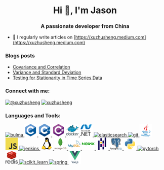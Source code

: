 <!--
**xuzhusheng/xuzhusheng** is a ✨ _special_ ✨ repository because its `README.md` (this file) appears on your GitHub profile.

Here are some ideas to get you started:

- 🔭 I’m currently working on ...
- 🌱 I’m currently learning ...
- 👯 I’m looking to collaborate on ...
- 🤔 I’m looking for help with ...
- 💬 Ask me about ...
- 📫 How to reach me: ...
- 😄 Pronouns: ...
- ⚡ Fun fact: ...
-->

<h1 align="center">Hi 👋, I'm Jason</h1>
<h3 align="center">A passionate developer from China</h3>

- 📝 I regularly write articles on [https://xuzhusheng.medium.com](https://xuzhusheng.medium.com)
<!--
- 📫 How to reach me **dreamergz@gmail.com**
-->
<!--
- 📄 Know about my experiences [https://xuzhusheng.github.io](https://xuzhusheng.github.io)
-->

### Blogs posts
<!-- BLOG-POST-LIST:START -->
- [Covariance and Correlation](https://python.plainenglish.io/covariance-and-correlation-20d849be6d5d?source=rss-41bd992616fb------2)
- [Variance and Standard Deviation](https://python.plainenglish.io/calculates-variance-and-standard-deviation-with-python-e8cd434645bf?source=rss-41bd992616fb------2)
- [Testing for Stationarity in Time Series Data](https://python.plainenglish.io/testing-for-stationarity-in-time-series-data-044401094749?source=rss-41bd992616fb------2)
<!-- BLOG-POST-LIST:END -->

<h3 align="left">Connect with me:</h3>
<p align="left">
<a href="https://xuzhusheng.medium.com" target="blank"><img align="center" src="https://raw.githubusercontent.com/rahuldkjain/github-profile-readme-generator/master/src/images/icons/Social/medium.svg" alt="@xuzhusheng" height="30" width="40" /></a>
<a href="https://linkedin.com/in/xuzhusheng" target="blank"><img align="center" src="https://raw.githubusercontent.com/rahuldkjain/github-profile-readme-generator/master/src/images/icons/Social/linked-in-alt.svg" alt="xuzhusheng" height="30" width="40" /></a>
</p>


<h3 align="left">Languages and Tools:</h3>
<p align="left"> <a href="https://bulma.io/" target="_blank" rel="noreferrer"> <img src="https://raw.githubusercontent.com/gilbarbara/logos/804dc257b59e144eaca5bc6ffd16949752c6f789/logos/bulma.svg" alt="bulma" width="40" height="40"/> </a> <a href="https://www.cprogramming.com/" target="_blank" rel="noreferrer"> <img src="https://raw.githubusercontent.com/devicons/devicon/master/icons/c/c-original.svg" alt="c" width="40" height="40"/> </a> <a href="https://www.w3schools.com/cpp/" target="_blank" rel="noreferrer"> <img src="https://raw.githubusercontent.com/devicons/devicon/master/icons/cplusplus/cplusplus-original.svg" alt="cplusplus" width="40" height="40"/> </a> <a href="https://www.w3schools.com/cs/" target="_blank" rel="noreferrer"> <img src="https://raw.githubusercontent.com/devicons/devicon/master/icons/csharp/csharp-original.svg" alt="csharp" width="40" height="40"/> </a> <a href="https://www.docker.com/" target="_blank" rel="noreferrer"> <img src="https://raw.githubusercontent.com/devicons/devicon/master/icons/docker/docker-original-wordmark.svg" alt="docker" width="40" height="40"/> </a> <a href="https://dotnet.microsoft.com/" target="_blank" rel="noreferrer"> <img src="https://raw.githubusercontent.com/devicons/devicon/master/icons/dot-net/dot-net-original-wordmark.svg" alt="dotnet" width="40" height="40"/> </a> <a href="https://www.elastic.co" target="_blank" rel="noreferrer"> <img src="https://www.vectorlogo.zone/logos/elastic/elastic-icon.svg" alt="elasticsearch" width="40" height="40"/> </a> <a href="https://git-scm.com/" target="_blank" rel="noreferrer"> <img src="https://www.vectorlogo.zone/logos/git-scm/git-scm-icon.svg" alt="git" width="40" height="40"/> </a> <a href="https://www.java.com" target="_blank" rel="noreferrer"> <img src="https://raw.githubusercontent.com/devicons/devicon/master/icons/java/java-original.svg" alt="java" width="40" height="40"/> </a> <a href="https://developer.mozilla.org/en-US/docs/Web/JavaScript" target="_blank" rel="noreferrer"> <img src="https://raw.githubusercontent.com/devicons/devicon/master/icons/javascript/javascript-original.svg" alt="javascript" width="40" height="40"/> </a> <a href="https://www.jenkins.io" target="_blank" rel="noreferrer"> <img src="https://www.vectorlogo.zone/logos/jenkins/jenkins-icon.svg" alt="jenkins" width="40" height="40"/> </a> <a href="https://www.linux.org/" target="_blank" rel="noreferrer"> <img src="https://raw.githubusercontent.com/devicons/devicon/master/icons/linux/linux-original.svg" alt="linux" width="40" height="40"/> </a> <a href="https://www.mongodb.com/" target="_blank" rel="noreferrer"> <img src="https://raw.githubusercontent.com/devicons/devicon/master/icons/mongodb/mongodb-original-wordmark.svg" alt="mongodb" width="40" height="40"/> </a> <a href="https://www.mysql.com/" target="_blank" rel="noreferrer"> <img src="https://raw.githubusercontent.com/devicons/devicon/master/icons/mysql/mysql-original-wordmark.svg" alt="mysql" width="40" height="40"/> </a> <a href="https://www.nginx.com" target="_blank" rel="noreferrer"> <img src="https://raw.githubusercontent.com/devicons/devicon/master/icons/nginx/nginx-original.svg" alt="nginx" width="40" height="40"/> </a> <a href="https://pandas.pydata.org/" target="_blank" rel="noreferrer"> <img src="https://raw.githubusercontent.com/devicons/devicon/2ae2a900d2f041da66e950e4d48052658d850630/icons/pandas/pandas-original.svg" alt="pandas" width="40" height="40"/> </a> <a href="https://www.postgresql.org" target="_blank" rel="noreferrer"> <img src="https://raw.githubusercontent.com/devicons/devicon/master/icons/postgresql/postgresql-original-wordmark.svg" alt="postgresql" width="40" height="40"/> </a> <a href="https://www.python.org" target="_blank" rel="noreferrer"> <img src="https://raw.githubusercontent.com/devicons/devicon/master/icons/python/python-original.svg" alt="python" width="40" height="40"/> </a> <a href="https://pytorch.org/" target="_blank" rel="noreferrer"> <img src="https://www.vectorlogo.zone/logos/pytorch/pytorch-icon.svg" alt="pytorch" width="40" height="40"/> </a> <a href="https://redis.io" target="_blank" rel="noreferrer"> <img src="https://raw.githubusercontent.com/devicons/devicon/master/icons/redis/redis-original-wordmark.svg" alt="redis" width="40" height="40"/> </a> <a href="https://scikit-learn.org/" target="_blank" rel="noreferrer"> <img src="https://upload.wikimedia.org/wikipedia/commons/0/05/Scikit_learn_logo_small.svg" alt="scikit_learn" width="40" height="40"/> </a> <a href="https://spring.io/" target="_blank" rel="noreferrer"> <img src="https://www.vectorlogo.zone/logos/springio/springio-icon.svg" alt="spring" width="40" height="40"/> </a> <a href="https://vuejs.org/" target="_blank" rel="noreferrer"> <img src="https://raw.githubusercontent.com/devicons/devicon/master/icons/vuejs/vuejs-original-wordmark.svg" alt="vuejs" width="40" height="40"/> </a> </p>

<!--
<p align="left"> <img src="https://komarev.com/ghpvc/?username=xuzhusheng&label=Profile%20views&color=0e75b6&style=flat" alt="xuzhusheng" /> </p>
-->
<!--
[![xuzhusheng's GitHub | Stats](https://stats.quine.sh/xuzhusheng/github?theme=dark)](https://quine.sh?utm_source=widgets&utm_campaign=xuzhusheng)
-->
<!--
<br>

[![xuzhusheng's GitHub | Topics Over Time](https://stats.quine.sh/xuzhusheng/topics-over-time?theme=dark)](https://quine.sh?utm_source=widgets&utm_campaign=xuzhusheng)

<br>

[![xuzhusheng's GitHub | Languages Over Time](https://stats.quine.sh/xuzhusheng/languages-over-time?theme=dark)](https://quine.sh?utm_source=widgets&utm_campaign=xuzhusheng)
-->
<!--
<p align="left"> <a href="https://github.com/ryo-ma/github-profile-trophy"><img src="https://github-profile-trophy.vercel.app/?username=xuzhusheng" alt="xuzhusheng" /></a> </p>
-->

<!--
<h3 align="left">Support:</h3>
<p><a href="https://www.buymeacoffee.com/jason.xu"> <img align="left" src="https://cdn.buymeacoffee.com/buttons/v2/default-yellow.png" height="50" width="210" alt="jason.xu" /></a><a href="https://ko-fi.com/jasonxu"> <img align="left" src="https://cdn.ko-fi.com/cdn/kofi3.png?v=3" height="50" width="210" alt="jasonxu" /></a></p><br><br>
-->
<!--
<p><img align="left" src="https://github-readme-stats.vercel.app/api/top-langs?username=xuzhusheng&show_icons=true&locale=en&layout=compact" alt="xuzhusheng" /></p>

<p>&nbsp;<img align="center" src="https://github-readme-stats.vercel.app/api?username=xuzhusheng&show_icons=true&locale=en" alt="xuzhusheng" /></p>

<p><img align="center" src="https://github-readme-streak-stats.herokuapp.com/?user=xuzhusheng&" alt="xuzhusheng" /></p>
-->
